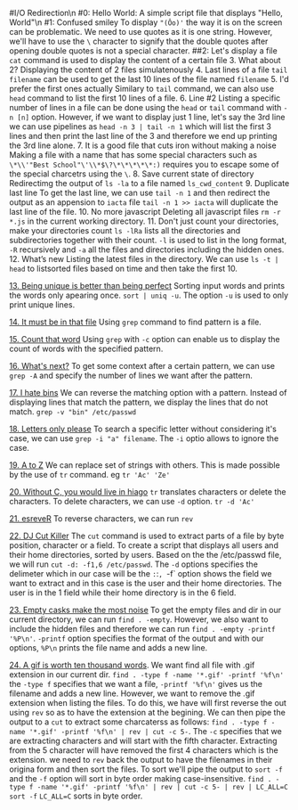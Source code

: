 #I/O Redirection\n
#0: Hello World: A simple script file that displays "Hello, World"\n
#1: Confused smiley
To display `"(Ôo)'` the way it is on the screen can be problematic. We need to use quotes as it is one string.
However, we'll have to use the `\`  character to signify that the double quotes after opening double quotes is not a special character.
##2: Let's display a file
`cat` command is used to display the content of a certain file
3. What about 2?
Displaying the content of 2 files simulatenously
4. Last lines of a file
`tail filename` can be used to get the last 10 lines of the file named `filename`
5. I'd prefer the first ones actually
Similary to `tail` command, we can also use `head` command to list the first 10 lines of a file.
6. Line #2
Listing a specific number of lines in a file can be done using the `head` or `tail` command with `-n [n]` option. However, if we want to display just 1 line, let's say the 3rd line we can use pipelines as `head -n 3 | tail -n 1` which will list the first 3 lines and then print the last line of the 3 and therefore we end up printing the 3rd line alone.
7. It is a good file that cuts iron without making a noise
Making a file with a name that has some special characters such as `\*\\'"Best School"\'\\*$\?\*\*\*\*\*:)` requires you to escape some of the special charcetrs using the `\`.
8. Save current state of directory
Redirectimg the output of `ls -la` to a file named `ls_cwd_content`
9. Duplicate last line
To get the last line, we can use `tail -n 1` and then redirect the output as an appension to `iacta` file
`tail -n 1 >> iacta` will duplicate the last line of the file.
10. No more javascript
Deleting all javascript files `rm -r *.js` in the current working directory.
11. Don't just count your directories, make your directories count
`ls -lRa` lists all the directories and subdirectories together with their count. `-l` is used to list in the long format, `-R` recursively and `-a` all the files and directories including the hidden ones.
12. What’s new
Listing the latest files in the directory. We can use `ls -t | head` to listsorted files based on time and then  take the first 10.

[13. Being unique is better than being perfect](./13-unique)
Sorting input words and prints the words only apearing once. `sort | uniq -u`. The option `-u` is used to only print unique lines.

[14. It must be in that file](./14-findthatword)
Using `grep` command to find pattern is a file.

[15. Count that word](./15-countthatword)
Using `grep` with `-c` option can enable us to display the count of words with the specified pattern.

[16. What's next?](./16-whatsnext)
To get some context after a certain pattern, we can use `grep -A` and specify the number of lines we want after the pattern.

[17. I hate bins](./17-hidethisword)
We can reverse the matching option with a pattern. Instead of displaying lines that match the pattern, we display the lines that do not match.
`grep -v "bin" /etc/passwd`

[18. Letters only please](./18-letteronly)
To search a specific letter without considering it's case, we can use `grep -i "a" filename`. The `-i` optio allows to ignore the case.

[19. A to Z](./19-AZ)
We can replace set of strings with others. This is made possible by the use of `tr` command. eg `tr 'Ac' 'Ze'`

[20. Without C, you would live in hiago](./20-hiago)
`tr` translates characters or delete the characters. To delete characters, we can use `-d` option. `tr -d 'Ac'`

[21. esreveR](./21-reverse)
To reverse characters, we can run `rev`

[22. DJ Cut Killer](./22-users_and_homes)
The `cut` command is used to extract parts of a file by byte position, character or a field. To create a script that displays all users and their home directories, sorted by users.
Based on the the /etc/passwd file, we will run `cut -d: -f1,6 /etc/passwd`. The `-d` options specifies the delimeter which in our case will be the `:`:`, `-f` option shows the field we want to extract and in this case is the user and their home directories. The user is in the 1 field while their home directory is in the 6 field.

[23. Empty casks make the most noise](./100-empty_casks)
To get the empty files and dir in our current directory, we can run `find . -empty`. However, we also want to include the hidden files and therefore we can run `find . -empty -printf '%P\n'`. `-printf` option specifies the format of the output and with our options, `%P\n` prints the file name and adds a new line.

[24. A gif is worth ten thousand words](./101-gifs).
We want find all file with .gif extension in our current dir. `find . -type f -name '*.gif' -printf '%f\n'` the `-type f` specifies that we want a file, `-printf '%f\n'` gives us the filename and adds a new line. However, we want to remove the .gif extension when listing the files. To do this, we have will first reverse the out using `rev` so as to have the extension at the begining. We can  then pipe the output to a `cut` to extract some charcaterss as follows: `find . -type f -name '*.gif' -printf '%f\n' | rev | cut -c 5-`. The `-c` specifies that we are extracting characters and will start with the fifth character. Extracting from the 5 character will have removed the first 4 characters which is the extension. we need to `rev` back the output to have the filenames in their origina form and then sort the files. To sort we'll pipe the output to `sort -f` and the `-f` option will sort in byte order making case-insensitive. `find . -type f -name '*.gif' -printf '%f\n' | rev | cut -c 5- | rev | LC_ALL=C sort -f` `LC_ALL=C` sorts in byte order.
